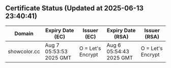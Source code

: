 ## Certificate Status (Updated at 2025-06-13 23:40:41)
| Domain | Expiry Date (EC) | Issuer (EC) | Expiry Date (RSA) | Issuer (RSA) |
|--------|------------------|-------------|-------------------|--------------|
| showcolor.cc | Aug  7 05:53:53 2025 GMT |  O = Let's Encrypt | Aug  6 05:54:43 2025 GMT |  O = Let's Encrypt |
